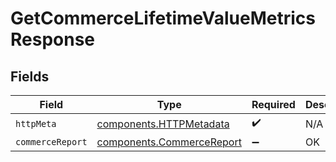 # GetCommerceLifetimeValueMetricsResponse


## Fields

| Field                                                                  | Type                                                                   | Required                                                               | Description                                                            |
| ---------------------------------------------------------------------- | ---------------------------------------------------------------------- | ---------------------------------------------------------------------- | ---------------------------------------------------------------------- |
| `httpMeta`                                                             | [components.HTTPMetadata](../../models/components/httpmetadata.md)     | :heavy_check_mark:                                                     | N/A                                                                    |
| `commerceReport`                                                       | [components.CommerceReport](../../models/components/commercereport.md) | :heavy_minus_sign:                                                     | OK                                                                     |